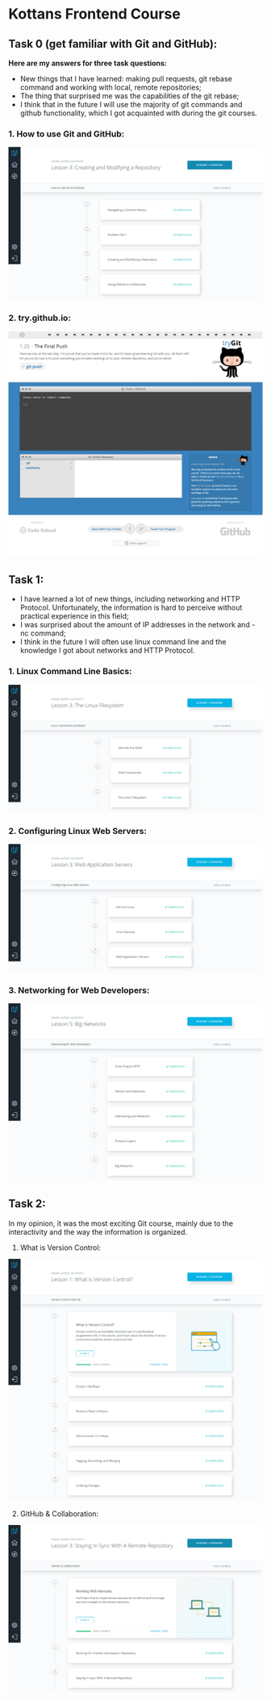 # Kottans Frontend Course
## Task 0 (get familiar with Git and GitHub):
**Here are my answers for three task questions:**
* New things that I have learned: making pull requests, git rebase command and working with local, remote repositories;
* The thing that surprised me was the capabilities of the git rebase;
* I think that in the future I will use the majority of git commands and github functionality, which I got acquainted with during the git courses.

### 1. How to use Git and GitHub:

![How to use Git and GitHub](task_0/how-to-use-git-and-github-udacity.png)

### 2. try.github.io:

![try.github.io](task_0/git-tutorial-try-git.png)

## Task 1:
* I have learned a lot of new things, including networking and HTTP Protocol. Unfortunately, the information is hard to perceive without practical experience in this field;
* I was surprised about the amount of IP addresses in the network and -nc command;
* I think in the future I will often use linux command line and the knowledge I got about networks and HTTP Protocol.

### 1. Linux Command Line Basics:

![Linux Command Line Basics](task_01/linux-command-line-basics-udacity.png)

### 2. Configuring Linux Web Servers:

![Configuring Linux Web Servers](task_01/configuring-linux-web-servers-udacity.png)

### 3. Networking for Web Developers:

![Networking for Web Developers](task_01/networking-for-web-developers-udacity.png)

## Task 2:
In my opinion, it was the most exciting Git course, mainly due to the interactivity and the way the information is organized.

1. What is Version Control:

![What is version Control Udacity Course](task_02/version-control-with-git-udacity.png)

2. GitHub & Collaboration:

![GitHub & Collaboration Udacity Course](task_02/github-collaboration-udacity.png)